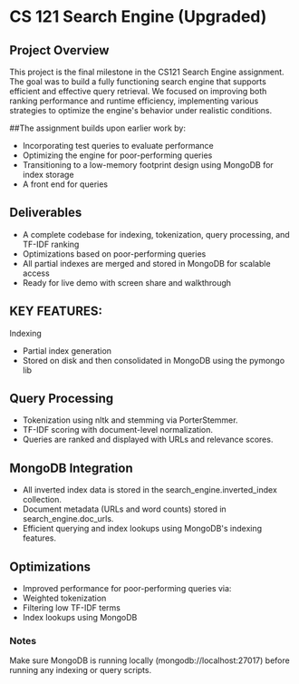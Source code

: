 # CS 121 Search Engine (Upgraded)
## Project Overview
This project is the final milestone in the CS121 Search Engine assignment. The goal was to build a fully functioning search engine that supports efficient and effective query retrieval. We focused on improving both ranking performance and runtime efficiency, implementing various strategies to optimize the engine's behavior under realistic conditions.

##The assignment builds upon earlier work by:
- Incorporating test queries to evaluate performance
- Optimizing the engine for poor-performing queries
- Transitioning to a low-memory footprint design using MongoDB for index storage
- A front end for queries

## Deliverables
- A complete codebase for indexing, tokenization, query processing, and TF-IDF ranking
- Optimizations based on poor-performing queries
- All partial indexes are merged and stored in MongoDB for scalable access
-  Ready for live demo with screen share and walkthrough

## KEY FEATURES:
Indexing
- Partial index generation
- Stored on disk and then consolidated in MongoDB using the pymongo lib
  
## Query Processing
- Tokenization using nltk and stemming via PorterStemmer.
- TF-IDF scoring with document-level normalization.
- Queries are ranked and displayed with URLs and relevance scores.

## MongoDB Integration
- All inverted index data is stored in the search_engine.inverted_index collection.
- Document metadata (URLs and word counts) stored in search_engine.doc_urls.
- Efficient querying and index lookups using MongoDB's indexing features.

## Optimizations
- Improved performance for poor-performing queries via:
- Weighted tokenization
- Filtering low TF-IDF terms
- Index lookups using MongoDB

### Notes
Make sure MongoDB is running locally (mongodb://localhost:27017) before running any indexing or query scripts.
